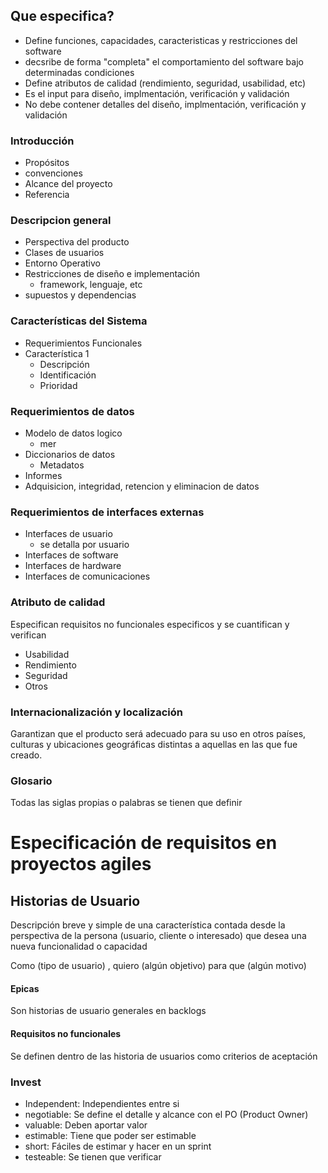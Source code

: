## Que especifica?
- Define funciones, capacidades, caracteristicas y restricciones del software
- decsribe de forma "completa" el comportamiento del software bajo determinadas condiciones
- Define atributos de calidad (rendimiento, seguridad, usabilidad, etc) 
- Es el input para diseño, implmentación, verificación y validación
- No debe contener detalles del diseño, implmentación, verificación y validación

### Introducción
- Propósitos
- convenciones
- Alcance del proyecto
- Referencia
### Descripcion general
- Perspectiva del producto
- Clases de usuarios
- Entorno Operativo
- Restricciones de diseño e implementación
	- framework, lenguaje, etc
- supuestos y dependencias

### Características del Sistema
- Requerimientos Funcionales
- Característica 1
	- Descripción
	- Identificación
	- Prioridad

### Requerimientos de datos
- Modelo de datos logico
	- mer
- Diccionarios de datos
	- Metadatos
- Informes
- Adquisicion, integridad, retencion y eliminacion de datos

### Requerimientos de interfaces externas
- Interfaces de usuario
	- se detalla por usuario
- Interfaces de software
- Interfaces de hardware
- Interfaces de comunicaciones


### Atributo de calidad
Especifican requisitos no funcionales especificos y se cuantifican y verifican
- Usabilidad
- Rendimiento
- Seguridad
- Otros

### Internacionalización y localización
Garantizan que el producto será adecuado para su uso en otros países, culturas y ubicaciones geográficas distintas a aquellas en las que fue creado.

### Glosario
Todas las siglas propias o palabras se tienen que definir


# Especificación de requisitos en proyectos agiles

## Historias de Usuario
Descripción breve y simple de una característica contada desde la perspectiva de la persona (usuario, cliente o interesado) que desea una nueva funcionalidad o capacidad

Como (tipo de usuario) , quiero (algún objetivo) para que (algún motivo)

#### Epicas
Son historias de usuario generales en backlogs

#### Requisitos no funcionales
Se definen dentro de las historia de usuarios como criterios de aceptación

### Invest
- Independent: Independientes entre si
- negotiable: Se define el detalle y alcance con el PO (Product Owner)
- valuable: Deben aportar valor
- estimable: Tiene que poder ser estimable
- short: Fáciles de estimar y hacer en un sprint
- testeable: Se tienen que verificar